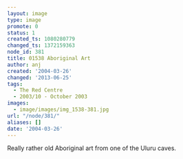```yaml
---
layout: image
type: image
promote: 0
status: 1
created_ts: 1080280779
changed_ts: 1372159363
node_id: 381
title: 01538 Aboriginal Art
author: anj
created: '2004-03-26'
changed: '2013-06-25'
tags:
  - The Red Centre
  - 2003/10 - October 2003
images:
  - image/images/img_1538-381.jpg
url: "/node/381/"
aliases: []
date: '2004-03-26'
---
```

Really rather old Aboriginal art from one of the Uluru caves.
